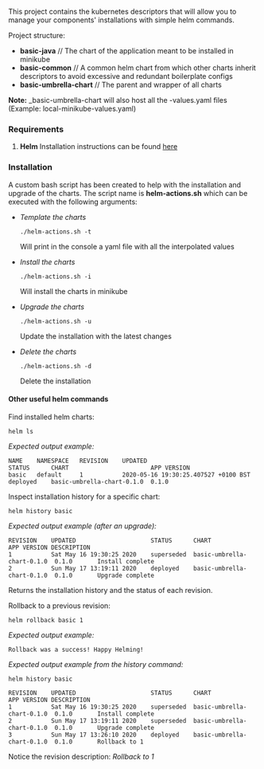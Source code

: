 This project contains the kubernetes descriptors 
that will allow you to manage your components' installations with simple helm commands.

Project structure:
  * **basic-java** // The chart of the application meant to be installed in minikube
  * **basic-common** // A common helm chart from which other charts inherit descriptors to avoid excessive 
  and redundant boilerplate configs
  * **basic-umbrella-chart** // The parent and wrapper of all charts
  
**Note:** _basic-umbrella-chart will also host all the <namespace>-values.yaml files (Example: local-minikube-values.yaml)



### Requirements
1. **Helm** Installation instructions can be found [here](https://helm.sh/docs/intro/install/)
    


### Installation
A custom bash script has been created to help with the installation and upgrade of the charts.
The script name is **helm-actions.sh** which can be executed with the following arguments:
 * _Template the charts_
     ~~~
     ./helm-actions.sh -t
     ~~~
     Will print in the console a yaml file with all the interpolated values 
     
 * _Install the charts_
     ~~~
     ./helm-actions.sh -i
     ~~~
     Will install the charts in minikube  
        
 * _Upgrade the charts_
     ~~~
     ./helm-actions.sh -u
     ~~~
     Update the installation with the latest changes  
        
 * _Delete the charts_
     ~~~
     ./helm-actions.sh -d
     ~~~
     Delete the installation
     
   
#### Other useful helm commands

Find installed helm charts:
~~~
helm ls
~~~ 

_Expected output example:_
~~~
NAME 	NAMESPACE	REVISION	UPDATED                             	STATUS  	CHART                     	APP VERSION  
basic	default  	1       	2020-05-16 19:30:25.407527 +0100 BST	deployed	basic-umbrella-chart-0.1.0	0.1.0 
~~~ 

Inspect installation history for a specific chart:
~~~
helm history basic
~~~

_Expected output example (after an upgrade):_
~~~
REVISION	UPDATED                 	STATUS    	CHART                     	APP VERSION	DESCRIPTION     
1       	Sat May 16 19:30:25 2020	superseded	basic-umbrella-chart-0.1.0	0.1.0      	Install complete
2       	Sun May 17 13:19:11 2020	deployed  	basic-umbrella-chart-0.1.0	0.1.0      	Upgrade complete
~~~
Returns the installation history and the status of each revision.

Rollback to a previous revision:
~~~
helm rollback basic 1
~~~
_Expected output example:_
~~~
Rollback was a success! Happy Helming!
~~~
_Expected output example from the history command:_
~~~
helm history basic

REVISION	UPDATED                 	STATUS    	CHART                     	APP VERSION	DESCRIPTION     
1       	Sat May 16 19:30:25 2020	superseded	basic-umbrella-chart-0.1.0	0.1.0      	Install complete
2       	Sun May 17 13:19:11 2020	superseded	basic-umbrella-chart-0.1.0	0.1.0      	Upgrade complete
3       	Sun May 17 13:26:10 2020	deployed  	basic-umbrella-chart-0.1.0	0.1.0      	Rollback to 1
~~~
Notice the revision description: _Rollback to 1_
